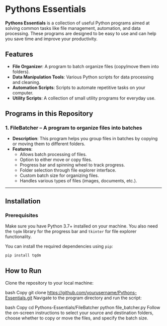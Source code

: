 # Pythons Essentials

**Pythons Essentials** is a collection of useful Python programs aimed at solving common tasks like file management, automation, and data processing. These programs are designed to be easy to use and can help you save time and improve your productivity.

## Features

- **File Organizer**: A program to batch organize files (copy/move them into folders).
- **Data Manipulation Tools**: Various Python scripts for data processing and cleaning.
- **Automation Scripts**: Scripts to automate repetitive tasks on your computer.
- **Utility Scripts**: A collection of small utility programs for everyday use.

## Programs in this Repository

### 1. **FileBatcher** – A program to organize files into batches

- **Description**: This program helps you group files in batches by copying or moving them to different folders.
- **Features**:
  - Allows batch processing of files.
  - Option to either move or copy files.
  - Progress bar and spinning wheel to track progress.
  - Folder selection through file explorer interface.
  - Custom batch size for organizing files.
  - Handles various types of files (images, documents, etc.).

---

## Installation

### Prerequisites

Make sure you have Python 3.7+ installed on your machine. You also need the `tqdm` library for the progress bar and `tkinter` for file explorer functionality.

You can install the required dependencies using `pip`:

```bash
pip install tqdm
```
## How to Run
Clone the repository to your local machine:

bash
Copy
git clone https://github.com/yourusername/Pythons-Essentials.git
Navigate to the program directory and run the script:

bash
Copy
cd Pythons-Essentials/FileBatcher
python file_batcher.py
Follow the on-screen instructions to select your source and destination folders, choose whether to copy or move the files, and specify the batch size.
